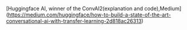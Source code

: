 [Huggingface AI, winner of the ConvAI2(explanation and code),Medium] (https://medium.com/huggingface/how-to-build-a-state-of-the-art-conversational-ai-with-transfer-learning-2d818ac26313)
